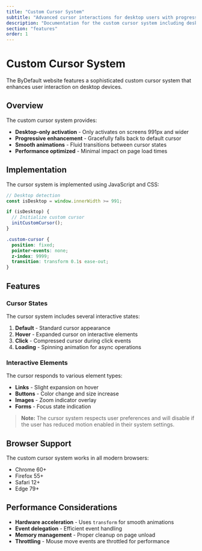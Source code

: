 ```yaml
---
title: "Custom Cursor System"
subtitle: "Advanced cursor interactions for desktop users with progressive enhancement"
description: "Documentation for the custom cursor system including desktop detection, fallbacks, and interaction states."
section: "features"
order: 1
---
```


# Custom Cursor System

The ByDefault website features a sophisticated custom cursor system that enhances user interaction on desktop devices.

## Overview

The custom cursor system provides:

* **Desktop-only activation** - Only activates on screens 991px and wider
* **Progressive enhancement** - Gracefully falls back to default cursor
* **Smooth animations** - Fluid transitions between cursor states
* **Performance optimized** - Minimal impact on page load times

## Implementation

The cursor system is implemented using JavaScript and CSS:

```javascript title="cursor.js"
// Desktop detection
const isDesktop = window.innerWidth >= 991;

if (isDesktop) {
  // Initialize custom cursor
  initCustomCursor();
}
```

```css title="cursor.css"
.custom-cursor {
  position: fixed;
  pointer-events: none;
  z-index: 9999;
  transition: transform 0.1s ease-out;
}
```

## Features

### Cursor States

The cursor system includes several interactive states:

1. **Default** - Standard cursor appearance
2. **Hover** - Expanded cursor on interactive elements
3. **Click** - Compressed cursor during click events
4. **Loading** - Spinning animation for async operations

### Interactive Elements

The cursor responds to various element types:

* **Links** - Slight expansion on hover
* **Buttons** - Color change and size increase
* **Images** - Zoom indicator overlay
* **Forms** - Focus state indication

> **Note:** The cursor system respects user preferences and will disable if the user has reduced motion enabled in their system settings.

## Browser Support

The custom cursor system works in all modern browsers:

* Chrome 60+
* Firefox 55+
* Safari 12+
* Edge 79+

## Performance Considerations

* **Hardware acceleration** - Uses `transform` for smooth animations
* **Event delegation** - Efficient event handling
* **Memory management** - Proper cleanup on page unload
* **Throttling** - Mouse move events are throttled for performance